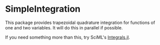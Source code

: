 # SimpleIntegration

This package provides trapezoidal quadrature integration for functions of one and two variables. It will do this in parallel if possible.

If you need something more than this, try SciML's [Integrals.jl](https://docs.sciml.ai/Integrals/stable/).
